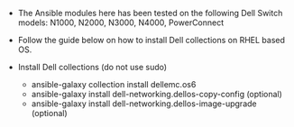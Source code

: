 * The Ansible modules here has been tested on the following Dell Switch models: N1000, N2000, N3000, N4000, PowerConnect

* Follow the guide below on how to install Dell collections on RHEL based OS.

* Install Dell collections (do not use sudo)
    * ansible-galaxy collection install dellemc.os6
    * ansible-galaxy install dell-networking.dellos-copy-config (optional)
    * ansible-galaxy install dell-networking.dellos-image-upgrade (optional)
  
